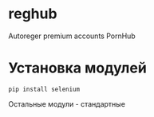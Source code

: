 # reghub
Autoreger premium accounts PornHub

# Установка модулей
```pip install selenium```

Остальные модули - стандартные
